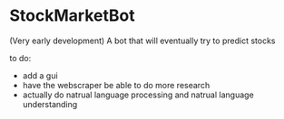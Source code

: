 # StockMarketBot
(Very early development) A bot that will eventually try to predict stocks


to do:
  - add a gui
  -  have the webscraper be able to do more research
  - actually do natrual language processing and natrual language understanding
